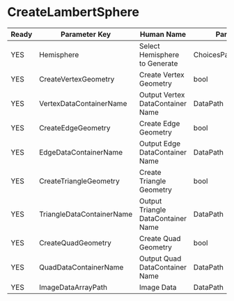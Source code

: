 # CreateLambertSphere #

| Ready | Parameter Key | Human Name | Parameter Type | Parameter Class |
|-------|---------------|------------|-----------------|----------------|
| YES | Hemisphere | Select Hemisphere to Generate | ChoicesParameter::ValueType | ChoicesParameter |
| YES | CreateVertexGeometry | Create Vertex Geometry | bool | BoolParameter |
| YES | VertexDataContainerName | Output Vertex DataContainer Name | DataPath | DataGroupCreationParameter |
| YES | CreateEdgeGeometry | Create Edge Geometry | bool | BoolParameter |
| YES | EdgeDataContainerName | Output Edge DataContainer Name | DataPath | DataGroupCreationParameter |
| YES | CreateTriangleGeometry | Create Triangle Geometry | bool | BoolParameter |
| YES | TriangleDataContainerName | Output Triangle DataContainer Name | DataPath | DataGroupCreationParameter |
| YES | CreateQuadGeometry | Create Quad Geometry | bool | BoolParameter |
| YES | QuadDataContainerName | Output Quad DataContainer Name | DataPath | DataGroupCreationParameter |
| YES | ImageDataArrayPath | Image Data | DataPath | ArraySelectionParameter |
